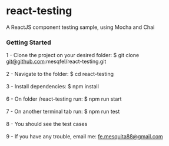 # react-testing
A ReactJS component testing sample, using Mocha and Chai

### Getting Started

1 - Clone the project on your desired folder: $ git clone git@github.com:mesqfel/react-testing.git<br><br>
2 - Navigate to the folder: $ cd react-testing<br><br>
3 - Install dependencies: $ npm install<br><br>
6 - On folder /react-testing run: $ npm run start<br><br>
7 - On another terminal tab run: $ npm run test<br><br> 
8 - You should see the test cases<br><br>
9 - If you have any trouble, email me: fe.mesquita88@gmail.com<br>
